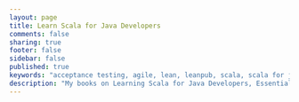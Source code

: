 ```yaml
---
layout: page
title: Learn Scala for Java Developers
comments: false
sharing: true
footer: false
sidebar: false
published: true
keywords: "acceptance testing, agile, lean, leanpub, scala, scala for java developers, java 8, what's new in Java 8"
description: "My books on Learning Scala for Java Developers, Essential Acceptance Testing and What's New in Java 8"
---
```

<div>
    <script type="text/javascript">
    function trackOutboundLink(link, category, action) {

        try {
            _gaq.push(['_trackEvent', category , action]);
        } catch(err){}

        setTimeout(function() {
            document.location.href = link.href;
        }, 100);
    }
    </script>
</div>

<a href="http://www.amazon.co.uk/gp/product/1508734178/ref=as_li_tl?ie=UTF8&camp=1634&creative=19450&creativeASIN=1508734178&linkCode=as2&tag=baddotrobotco-21&linkId=7SNCWHETEMWIFJW4" onClick="trackOutboundLink(this, 'Outbound Links', 'amazon.com'); return false;">{% img right http://titlepages.leanpub.com/s4j/bookpage Learn Scala for Java Developers is available on Amazon%}</a>

This book is for Java developers looking to transition to programming Scala. It helps translate what you already know in Java to Scala and kick starts your functional programming journey.

The book takes a tour of Scala to get you up and running then compares Java syntax directly to Scala to give you a quick start translating one-to-one. It goes on to describe Scala specific features including monads and for-comprehensions. The book wraps up with some general advice adopting Scala in Java teams.

It's around 230 pages (39,000 words).

<p>&nbsp;</p>
<p>&nbsp;</p>


<form action="http://www.amazon.co.uk/gp/product/1508734178/ref=as_li_tl?ie=UTF8&camp=1634&creative=19450&creativeASIN=1508734178&linkCode=as2&tag=baddotrobotco-21&linkId=7SNCWHETEMWIFJW4" method="get">
<input type="submit" value="Buy on Amazon" class="btn btn-large btn-success" />
</form>





<header><h1 class="entry-title">Essential Acceptance Testing</h1></header>

<a href="https://leanpub.com/essential_acceptance_testing" onClick="trackOutboundLink(this, 'Outbound Links', 'leanpub.com'); return false;">{% img right http://titlepages.leanpub.com/essential_acceptance_testing/bookpage Essential Acceptance Testing is available on Leanpub%}</a>

Essential Acceptance Testing questions the conventional acceptance testing techniques used by many teams today. <a href="http://samples.leanpub.com/essential_acceptance_testing-sample.pdf" onClick="trackOutboundLink(this, 'Outbound Links', 'leanpub.com'); return false;">Download the free sample chapters</a> or [read it online](https://leanpub.com/essential_acceptance_testing/read) at Leanpub.

It's around 65 pages (15,000 words).

> Have traditional agile testing techniques become testing dogma? Have we adopted a cargo cult of testing? Do these techniques really help build great products? Do they help us get from concept to cash or are they holding us back?

<p>&nbsp;</p>
<p>&nbsp;</p>


<form action="https://leanpub.com/purchases" method="post">
<input type="hidden" name="book_id" value="4921" />
<input type="submit" name="commit" value="Buy Now for $23.99" class="btn btn-large btn-success" />
</form>



<header><h1 class="entry-title">What's New in Java 8</h1></header>

<a href="https://leanpub.com/whatsnewjava8" onClick="trackOutboundLink(this, 'Outbound Links', 'leanpub.com'); return false;">{% img right http://titlepages.leanpub.com/whatsnewjava8/bookpage What's New in Java 8 is available on Leanpub%}</a>

This is the companion book to my Udemy course of the same name. If you buy the course, it's free, otherwise get [10% off the course with this link](https://www.udemy.com/whats-new-in-java-8/?couponCode=BLOG10).

The book is about 110 pages (20,000 words) and the course has about 2 hours of video content.

> Learn about the new features in Java 8 with with over 2 hours of content. Part 1 focuses on lambdas and the changes needed in Java to support them.


<p>&nbsp;</p>
<p>&nbsp;</p>


<form action="https://leanpub.com/purchases" method="post">
<input type="hidden" name="book_id" value="15121" />
<input type="submit" name="commit" value="Buy Now for $11.99" class="btn btn-large btn-success" />
</form>
